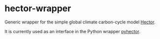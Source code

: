 # hector-wrapper

Generic wrapper for the simple global climate carbon-cycle model [Hector](https://github.com/JGCRI/hector).

It is currently used as an interface in the Python wrapper [pyhector](https://github.com/swillner/pyhector).
